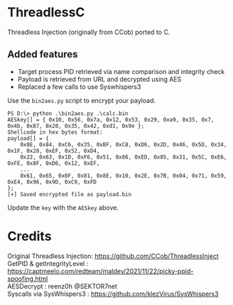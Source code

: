 # ThreadlessC
Threadless Injection (originally from CCob) ported to C.

## Added features
- Target process PID retrieved via name comparison and integrity check
- Payload is retrieved from URL and decrypted using AES
- Replaced a few calls to use Syswhispers3  

Use the `bin2aes.py` script to encrypt your payload.
```
PS D:\> python .\bin2aes.py .\calc.bin
AESkey[] = { 0x10, 0x56, 0x7a, 0x12, 0x53, 0x29, 0xa9, 0x35, 0x7, 0x4b, 0x87, 0x20, 0x35, 0x42, 0xd1, 0x9e };
Shellcode in hex bytes format:
payload[] = {
    0x8E, 0x84, 0xC6, 0x35, 0xBF, 0xC8, 0xD6, 0x2D, 0x46, 0x5D, 0x34, 0x1F, 0x28, 0xEF, 0x52, 0xD4,
    0x22, 0x63, 0x1D, 0xF6, 0x51, 0x86, 0xED, 0x85, 0x31, 0x5C, 0xE6, 0xFE, 0x8F, 0xD6, 0x12, 0xEF,
    ...
    0x61, 0x65, 0x0F, 0x81, 0x8E, 0x10, 0x2E, 0x7B, 0x04, 0x71, 0x59, 0xE4, 0x96, 0x9D, 0xC9, 0xFD
};
[+] Saved encrypted file as payload.bin
```
Update the `key` with the `AESkey` above. 

# Credits
Original Threadless Injection: https://github.com/CCob/ThreadlessInject  
GetPID & getIntegrityLevel   : https://captmeelo.com/redteam/maldev/2021/11/22/picky-ppid-spoofing.html  
AESDecrypt                   : reenz0h @SEKTOR7net  
Syscalls via SysWhispers3    : https://github.com/klezVirus/SysWhispers3  
